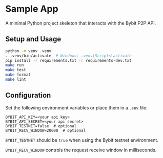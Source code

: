 # Sample App


A minimal Python project skeleton that interacts with the Bybit P2P API.


## Setup and Usage

```bash
python -m venv .venv
. .venv/bin/activate  # Windows: .venv\Scripts\activate
pip install -r requirements.txt -r requirements-dev.txt
make run
make test
make format
make lint
```

## Configuration

Set the following environment variables or place them in a `.env` file:

```
BYBIT_API_KEY=<your api key>
BYBIT_API_SECRET=<your api secret>
BYBIT_TESTNET=false  # optional
BYBIT_RECV_WINDOW=20000  # optional
```

`BYBIT_TESTNET` should be `true` when using the Bybit testnet environment.

`BYBIT_RECV_WINDOW` controls the request receive window in milliseconds.


